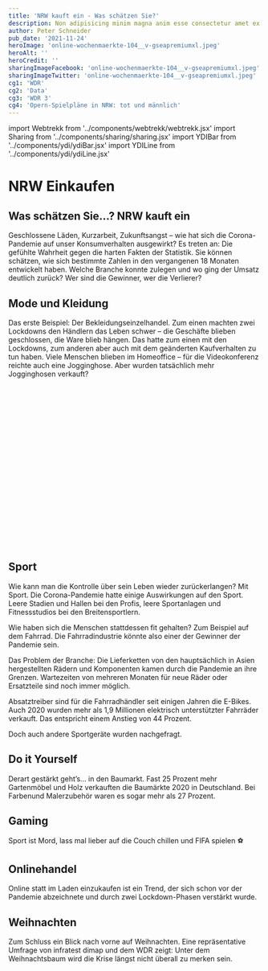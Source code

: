 ```yaml
---
title: 'NRW kauft ein - Was schätzen Sie?'
description: Non adipisicing minim magna anim esse consectetur amet ex dolore amet veniam.
author: Peter Schneider
pub_date: '2021-11-24'
heroImage: 'online-wochenmaerkte-104__v-gseapremiumxl.jpeg'
heroAlt: ''
heroCredit: ''
sharingImageFacebook: 'online-wochenmaerkte-104__v-gseapremiumxl.jpeg'
sharingImageTwitter: 'online-wochenmaerkte-104__v-gseapremiumxl.jpeg'
cg1: 'WDR'
cg2: 'Data'
cg3: 'WDR 3'
cg4: 'Opern-Spielpläne in NRW: tot und männlich'
---
```


import Webtrekk from '../components/webtrekk/webtrekk.jsx'
import Sharing from '../components/sharing/sharing.jsx'
import YDIBar from '../components/ydi/ydiBar.jsx'
import YDILine from '../components/ydi/ydiLine.jsx'

# NRW Einkaufen

## Was schätzen Sie...? NRW kauft ein

Geschlossene Läden, Kurzarbeit, Zukunftsangst – wie hat sich die Corona-Pandemie auf unser Konsumverhalten ausgewirkt? Es treten an: Die gefühlte Wahrheit gegen die harten Fakten der Statistik.
Sie können schätzen, wie sich bestimmte Zahlen in den vergangenen 18 Monaten entwickelt haben. Welche Branche konnte zulegen und wo ging der Umsatz deutlich zurück? Wer sind die Gewinner, wer die Verlierer?

## Mode und Kleidung

Das erste Beispiel: Der Bekleidungseinzelhandel. Zum einen machten zwei Lockdowns den Händlern das Leben schwer – die Geschäfte blieben geschlossen, die Ware blieb hängen. Das hatte zum einen mit den Lockdowns, zum anderen aber auch mit dem geänderten Kaufverhalten zu tun haben. Viele Menschen blieben im Homeoffice – für die Videokonferenz reichte auch eine Jogginghose. Aber wurden tatsächlich mehr Jogginghosen verkauft?

<YDIBar name="jogginghosen"/>
<div class="empty_space" style="height: 20rem"></div>

## Sport

Wie kann man die Kontrolle über sein Leben wieder zurückerlangen? Mit Sport. Die Corona-Pandemie hatte einige Auswirkungen auf den Sport. Leere Stadien und Hallen bei den Profis, leere Sportanlagen und Fitnessstudios bei den Breitensportlern.

<YDIBar name="fitnessstudios"/>

Wie haben sich die Menschen stattdessen fit gehalten? Zum Beispiel auf dem Fahrrad. Die Fahrradindustrie könnte also einer der Gewinner der Pandemie sein.

<YDILine name="fahrraeder"/>

Das Problem der Branche: Die Lieferketten von den hauptsächlich in Asien hergestellten Rädern und Komponenten kamen durch die Pandemie an ihre Grenzen. Wartezeiten von mehreren Monaten für neue Räder oder Ersatzteile sind noch immer möglich.

Absatztreiber sind für die Fahrradhändler seit einigen Jahren die E-Bikes. Auch 2020 wurden mehr als 1,9 Millionen elektrisch unterstützter Fahrräder verkauft. Das entspricht einem Anstieg von 44 Prozent.

Doch auch andere Sportgeräte wurden nachgefragt.
<YDIBar name="sportgeraete"/>

## Do it Yourself

Derart gestärkt geht’s… in den Baumarkt. Fast 25 Prozent mehr Gartenmöbel und Holz verkauften die Baumärkte 2020 in Deutschland. Bei Farbenund Malerzubehör waren es sogar mehr als 27 Prozent.

<YDILine name="baumaerkte"/>

## Gaming

Sport ist Mord, lass mal lieber auf die Couch chillen und FIFA spielen ⚽

<YDILine name="gaming"/>

## Onlinehandel

Online statt im Laden einzukaufen ist ein Trend, der sich schon vor der Pandemie abzeichnete und durch zwei Lockdown-Phasen verstärkt wurde.

<YDILine name="onlinehandel"/>

## Weihnachten

<YDILine name="weihnachten"/>

Zum Schluss ein Blick nach vorne auf Weihnachten. Eine repräsentative Umfrage von infratest dimap und dem WDR zeigt: Unter dem Weihnachtsbaum wird die Krise längst nicht überall zu merken sein.

<YDIBar name="umfrage"/>

<Sharing twitter facebook mail whatsapp telegram reddit xing linkedin />
